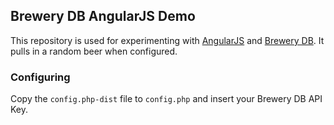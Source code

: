 ## Brewery DB AngularJS Demo

This repository is used for experimenting with [AngularJS](https://angularjs.org/) and [Brewery DB](http://www.brewerydb.com/developers/). It pulls in a random beer when configured.

### Configuring

Copy the `config.php-dist` file to `config.php` and insert your Brewery DB API Key.